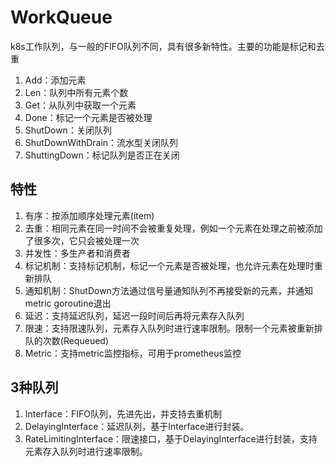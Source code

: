 # WorkQueue
k8s工作队列，与一般的FIFO队列不同，具有很多新特性。主要的功能是标记和去重

1. Add：添加元素
2. Len：队列中所有元素个数
3. Get：从队列中获取一个元素
4. Done：标记一个元素是否被处理
5. ShutDown：关闭队列
6. ShutDownWithDrain：流水型关闭队列
7. ShuttingDown：标记队列是否正在关闭

## 特性
1. 有序：按添加顺序处理元素(item)
2. 去重：相同元素在同一时间不会被重复处理，例如一个元素在处理之前被添加了很多次，它只会被处理一次
3. 并发性：多生产者和消费者
4. 标记机制：支持标记机制，标记一个元素是否被处理，也允许元素在处理时重新排队
5. 通知机制：ShutDown方法通过信号量通知队列不再接受新的元素，并通知metric goroutine退出
6. 延迟：支持延迟队列，延迟一段时间后再将元素存入队列
7. 限速：支持限速队列，元素存入队列时进行速率限制。限制一个元素被重新排队的次数(Requeued)
8. Metric：支持metric监控指标，可用于prometheus监控

## 3种队列
1. Interface：FIFO队列，先进先出，并支持去重机制
2. DelayingInterface：延迟队列，基于Interface进行封装。
3. RateLimitingInterface：限速接口，基于DelayingInterface进行封装，支持元素存入队列时进行速率限制。